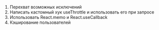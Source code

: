 1. Перехват возможных исключений
2. Написать кастомный хук useThrottle и использовать его при запросе
3. Использовать React.memo и React.useCallback
4. Кэширование пользователей
